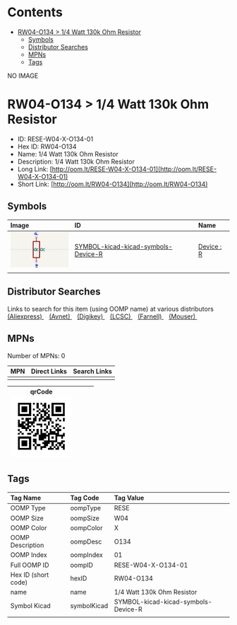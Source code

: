 



Contents
========

* [RW04-O134 > 1/4 Watt 130k Ohm Resistor](#rw04-o134--14-watt-130k-ohm-resistor)
	* [Symbols](#symbols)
	* [Distributor Searches](#distributor-searches)
	* [MPNs](#mpns)
	* [Tags](#tags)
  
NO IMAGE  
# RW04-O134 > 1/4 Watt 130k Ohm Resistor

- ID: RESE-W04-X-O134-01
- Hex ID: RW04-O134
- Name: 1/4 Watt 130k Ohm Resistor
- Description: 1/4 Watt 130k Ohm Resistor
- Long Link: [http://oom.lt/RESE-W04-X-O134-01](http://oom.lt/RESE-W04-X-O134-01)
- Short Link: [http://oom.lt/RW04-O134](http://oom.lt/RW04-O134)

## Symbols
  

|Image|ID|Name|
| :--- | :--- | :--- |
|[![](https://raw.githubusercontent.com/oomlout/oomlout_OOMP_eda_V2/main/SYMBOL/kicad/kicad-symbols/Device/R/image_140.png)](https://github.com/oomlout/oomlout_OOMP_eda_V2/tree/main/SYMBOL/kicad/kicad-symbols/Device/R/)|[SYMBOL-kicad-kicad-symbols-Device-R](https://github.com/oomlout/oomlout_OOMP_eda_V2/tree/main/SYMBOL/kicad/kicad-symbols/Device/R/)|[Device : R](https://github.com/oomlout/oomlout_OOMP_eda_V2/tree/main/SYMBOL/kicad/kicad-symbols/Device/R/)|
||||

## Distributor Searches
  
Links to search for this item (using OOMP name) at various distributors  
[(Aliexpress) ](https://www.aliexpress.com/wholesale?SearchText=11171/4+Watt+130k+Ohm+Resistor)&nbsp;&nbsp;&nbsp;[(Avnet) ](https://www.avnet.com/shop/us/search/1/4+Watt+130k+Ohm+Resistor)&nbsp;&nbsp;&nbsp;[(Digikey) ](https://www.digikey.co.uk/en/products/result?s=1/4+Watt+130k+Ohm+Resistor)&nbsp;&nbsp;&nbsp;[(LCSC) ](https://www.lcsc.com/search?q=1/4+Watt+130k+Ohm+Resistor)&nbsp;&nbsp;&nbsp;[(Farnell) ](https://uk.farnell.com/search?st=1/4+Watt+130k+Ohm+Resistor)&nbsp;&nbsp;&nbsp;[(Mouser) ](https://www.mouser.com/c/?q=1/4+Watt+130k+Ohm+Resistor)&nbsp;&nbsp;&nbsp;
## MPNs
  
Number of MPNs: 0  

|MPN|Direct Links|Search Links|
| :--- | :--- | :--- |
||||
  

|qrCode<br>[![](https://raw.githubusercontent.com/oomlout/oomlout_OOMP_parts_V2/main/RESE/W04/X/O134/01/qrCode_140.png)](https://github.com/oomlout/oomlout_OOMP_parts_V2/tree/main/RESE/W04/X/O134/01/qrCode.png)||||
| :---: | :---: | :---: | :---: |

## Tags
  

|Tag Name|Tag Code|Tag Value|
| :--- | :--- | :--- |
|OOMP Type|oompType|RESE|
|OOMP Size|oompSize|W04|
|OOMP Color|oompColor|X|
|OOMP Description|oompDesc|O134|
|OOMP Index|oompIndex|01|
|Full OOMP ID|oompID|RESE-W04-X-O134-01|
|Hex ID (short code)|hexID|RW04-O134|
|name|name|1/4 Watt 130k Ohm Resistor|
|Symbol Kicad|symbolKicad|SYMBOL-kicad-kicad-symbols-Device-R|
||||
